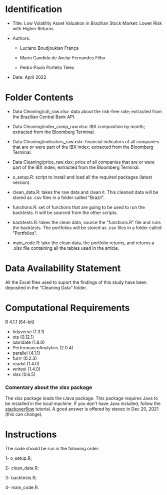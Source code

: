 # Identification


* Title: Low Volatility Asset Valuation in Brazilian Stock Market: Lower Risk with Higher Returns

* Authors:

    * Luciano Boudjoukian França 

    * Mario Candido de Avelar Fernandes Filho

    * Pedro Paulo Portella Teles

* Date: April 2022

# Folder Contents

* Data Cleaning/cdi_raw.xlsx: data about the risk-free rate; extracted from the Brazilian Central Bank API.

* Data Cleaning/index_comp_raw.xlsx: IBX composition by month; extracted from the Bloomberg Terminal.

* Data Cleaning/indicators_raw.xslx: financial indicators of all companies that are or were part of the IBX index; extracted from the Bloomberg Terminal.

* Data Cleaning/price_raw.xlsx: price of all companies that are or were part of the IBX index; extracted from the Bloomberg Terminal.

* o_setup.R: script to install and load all the required packages (latest  version).

* clean_data.R: takes the raw data and clean it. This cleaned data will be stored as .csv files in a folder called "Brazil".

* functions.R: set of functions that are going to be used to run the backtests. It will be sourced from the other scripts.

* backtests.R: takes the clean data, source the "functions.R" file and runs the backtests. The portfolios will be stored as .csv files in a folder called "Portfolios".

* main_code.R: take the clean data, the portfolio returns, and returns a .xlsx file containing all the tables used in the article.

# Data Availability Statement

All the Excel files used to suport the findings of this study have been deposited in the "Cleaning Data" folder.

# Computational Requirements

R 4.1.1 [64-bit]

* tidyverse (1.3.1)
* xts (0.12.1)
* lubridate (1.8.0)
* PerformanceAnalytics (2.0.4)
* parallel (4.1.1)
* furrr (0.2.3)
* readxl (1.4.0)
* writexl (1.4.0)
* xlsx (0.6.5)


### Comentary about the xlsx package

The xlsx package loads the rJava package. This package requires Java to be installed in the local machine. If you don't have Java installed, follow the [stackoverflow](https://stackoverflow.com/questions/37735108/r-error-onload-failed-in-loadnamespace-for-rjava) tutorial. A good answer is offered by stevec in Dec 20, 2021 (this can change).

# Instructions

The code should be run in the folowing order:

1- o_setup.R;

2- clean_data.R;

3- backtests.R;

4- main_code.R.
